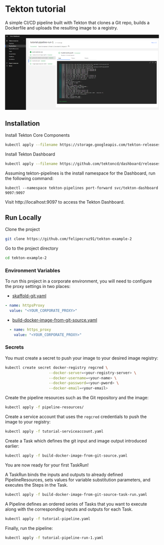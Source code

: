 
# Tekton tutorial

A simple CI/CD pipeline built with Tekton that clones a Git repo, builds a Dockerfile and uploads the resulting image to a registry.

![tutorial-pipeline-run](./docs/images/tutorial-pipeline-run.PNG)


## Installation 

Install Tekton Core Components

```bash 
kubectl apply --filename https://storage.googleapis.com/tekton-releases/pipeline/latest/release.yaml
```

Install Tekton Dashboard
```bash
kubectl apply --filename https://github.com/tektoncd/dashboard/releases/latest/download/tekton-dashboard-release.yaml
```    

Assuming tekton-pipelines is the install namespace for the Dashboard, run the following command:

```
kubectl --namespace tekton-pipelines port-forward svc/tekton-dashboard 9097:9097
```

Visit http://localhost:9097 to access the Tekton Dashboard.

           
## Run Locally

Clone the project

```bash
git clone https://github.com/felipecruz91/tekton-example-2
```

Go to the project directory

```bash
cd tekton-example-2
```

### Environment Variables

To run this project in a corporate environment, you will need to configure the proxy settings in two places:

- [skaffold-git.yaml](./pipeline-resources/skaffold-git.yaml#L13)

```yaml
- name: httpsProxy
  value: "<YOUR_CORPORATE_PROXY>"
```

- [build-docker-image-from-git-source.yaml](build-docker-image-from-git-source.yaml#L33)

```yaml
  - name: https_proxy
    value: "<YOUR_CORPORATE_PROXY>"
```

### Secrets

You must create a secret to push your image to your desired image registry:

```bash
kubectl create secret docker-registry regcred \
                    --docker-server=<your-registry-server> \
                    --docker-username=<your-name> \
                    --docker-password=<your-pword> \
                    --docker-email=<your-email>
```        

Create the pipeline resources such as the Git repository and the image:

```bash
kubectl apply -f pipeline-resources/
```

Create a service account that uses the `regcred` credentials to push the image to your registry:

```bash
kubectl apply -f tutorial-serviceaccount.yaml
```

Create a Task which defines the git input and image output introduced earlier:

```bash
kubectl apply -f build-docker-image-from-git-source.yaml
```

You are now ready for your first TaskRun!

A TaskRun binds the inputs and outputs to already defined PipelineResources, sets values for variable substitution parameters, and executes the Steps in the Task.

```bash
kubectl apply -f build-docker-image-from-git-source-task-run.yaml
```

A Pipeline defines an ordered series of Tasks that you want to execute along with the corresponding inputs and outputs for each Task.

```bash
kubectl apply -f tutorial-pipeline.yaml
```

Finally, run the pipeline:

```bash
kubectl apply -f tutorial-pipeline-run-1.yaml
```